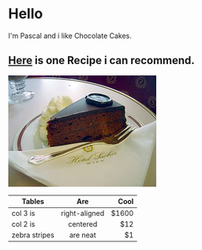 # Hello
I'm Pascal and i like Chocolate Cakes.

## [Here](https://www.allrecipes.com/recipe/17981/one-bowl-chocolate-cake-iii/) is one Recipe i can recommend.

![cake](/cake.JPG)

| Tables        | Are           | Cool  |
| ------------- |:-------------:| -----:|
| col 3 is      | right-aligned | $1600 |
| col 2 is      | centered      |   $12 |
| zebra stripes | are neat      |    $1 |